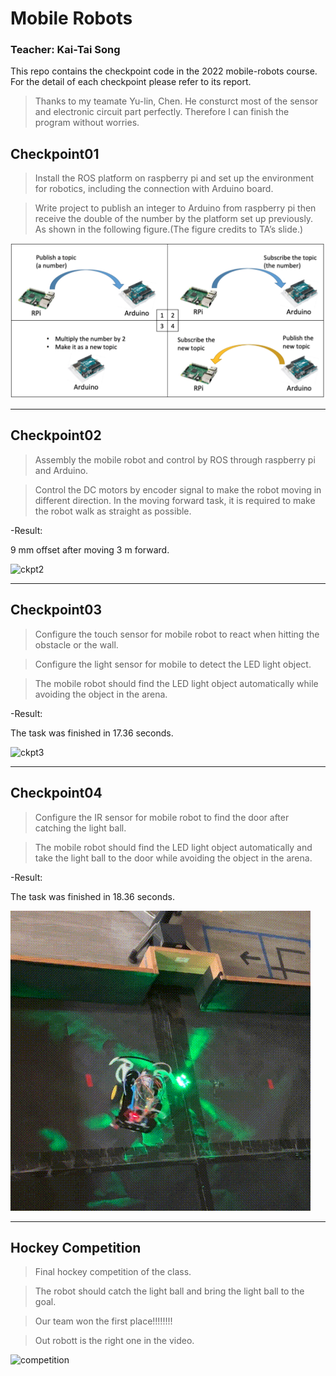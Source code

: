 # Mobile Robots
### Teacher: Kai-Tai Song
This repo contains the checkpoint code in the 2022 mobile-robots course.
For the detail of each checkpoint please refer to its report.

>Thanks to my teamate Yu-lin, Chen. He consturct most of the sensor and electronic circuit part perfectly.
Therefore I can finish the program without worries.

## Checkpoint01
>Install the ROS platform on raspberry pi and set up the environment for robotics,
including the connection with Arduino board.

>Write project to publish an integer to Arduino from raspberry pi then receive the
double of the number by the platform set up previously. As shown in the following
figure.(The figure credits to TA’s slide.)

<img src="img/checkpoint_1.png" alt = "ckpt1" title = "ckpt1">

---

## Checkpoint02
>Assembly the mobile robot and control by ROS through raspberry pi and
Arduino.

>Control the DC motors by encoder signal to make the robot moving in different
direction. In the moving forward task, it is required to make the robot walk as
straight as possible.

-Result:

9 mm offset after moving 3 m forward.

<img src="img/checkpoint_2.gif" alt = "ckpt2" title = "ckpt2">

---

## Checkpoint03
>Configure the touch sensor for mobile robot to react when hitting the obstacle
or the wall.

>Configure the light sensor for mobile to detect the LED light object.

>The mobile robot should find the LED light object automatically while
avoiding the object in the arena.

-Result:

The task was finished in 17.36 seconds.

<img src="img/checkpoint_3.gif" alt = "ckpt3" title = "ckpt3">

---

## Checkpoint04
>Configure the IR sensor for mobile robot to find the door after catching the
light ball.

>The mobile robot should find the LED light object automatically and take the
light ball to the door while avoiding the object in the arena.

-Result:

The task was finished in 18.36 seconds.

<img src="img/checkpoint_4.gif" alt = "ckpt4" title = "ckpt4">

---
## Hockey Competition
>Final hockey competition of the class.

>The robot should catch the light ball and bring the light ball to the goal.

>Our team won the first place!!!!!!!!

>Out robott is the right one in the video.

<img src="img/competition.gif" alt = "competition" title = "competition">



